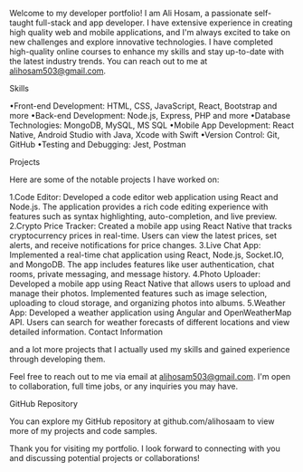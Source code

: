 Welcome to my developer portfolio! I am Ali Hosam, a passionate self-taught full-stack and app developer. I have extensive experience in creating high quality web and mobile applications, and I'm always excited to take on new challenges and explore innovative technologies. I have completed high-quality online courses to enhance my skills and stay up-to-date with the latest industry trends. You can reach out to me at alihosam503@gmail.com.

Skills

•Front-end Development: HTML, CSS, JavaScript, React, Bootstrap and more
•Back-end Development: Node.js, Express, PHP and more
•Database Technologies: MongoDB, MySQL, MS SQL
•Mobile App Development: React Native, Android Studio with Java, Xcode with Swift
•Version Control: Git, GitHub
•Testing and Debugging: Jest, Postman

Projects

Here are some of the notable projects I have worked on:

1.Code Editor: Developed a code editor web application using React and Node.js. The application provides a rich code editing experience with features such as syntax highlighting, auto-completion, and live preview.
2.Crypto Price Tracker: Created a mobile app using React Native that tracks cryptocurrency prices in real-time. Users can view the latest prices, set alerts, and receive notifications for price changes.
3.Live Chat App: Implemented a real-time chat application using React, Node.js, Socket.IO, and MongoDB. The app includes features like user authentication, chat rooms, private messaging, and message history.
4.Photo Uploader: Developed a mobile app using React Native that allows users to upload and manage their photos. Implemented features such as image selection, uploading to cloud storage, and organizing photos into albums.
5.Weather App: Developed a weather application using Angular and OpenWeatherMap API. Users can search for weather forecasts of different locations and view detailed information.
Contact Information

and a lot more projects that I actually used my skills and gained experience through developing them.

Feel free to reach out to me via email at alihosam503@gmail.com. I'm open to collaboration, full time jobs, or any inquiries you may have.

GitHub Repository

You can explore my GitHub repository at github.com/alihosaam to view more of my projects and code samples.

Thank you for visiting my portfolio. I look forward to connecting with you and discussing potential projects or collaborations!
